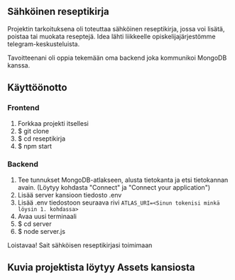 ## Sähköinen reseptikirja

Projektin tarkoituksena oli toteuttaa sähköinen reseptikirja, jossa voi lisätä, poistaa tai muokata reseptejä. Idea lähti liikkeelle opiskelijajärjestömme telegram-keskusteluista.

Tavoitteenani oli oppia tekemään oma backend joka kommunikoi MongoDB kanssa.

## Käyttöönotto

### Frontend

1. Forkkaa projekti itsellesi
2. \$ git clone
3. \$ cd reseptikirja
4. \$ npm start

### Backend

1. Tee tunnukset MongoDB-atlakseen, alusta tietokanta ja etsi tietokannan avain. (Löytyy kohdasta "Connect" ja "Connect your application")
2. Lisää server kansioon tiedosto .env
3. Lisää .env tiedostoon seuraava rivi
   `ATLAS_URI=<Sinun tokenisi minkä löysin 1. kohdassa>`
4. Avaa uusi terminaali
5. \$ cd server
6. \$ node server.js

Loistavaa! Sait sähköisen reseptikirjasi toimimaan

## Kuvia projektista löytyy Assets kansiosta
